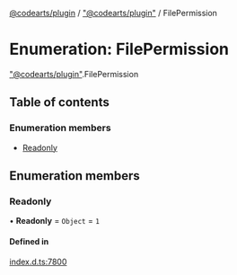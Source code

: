 [@codearts/plugin](../README.md) / ["@codearts/plugin"](../modules/_codearts_plugin_.md) / FilePermission

# Enumeration: FilePermission

["@codearts/plugin"](../modules/_codearts_plugin_.md).FilePermission

## Table of contents

### Enumeration members

- [Readonly](codearts_plugin_.FilePermission.md#readonly)

## Enumeration members

### Readonly

• **Readonly** = `Object` = `1`

#### Defined in

[index.d.ts:7800](https://github.com/huaweicloud/cloudide-plugin-api/blob/a4193a8/index.d.ts#L7800)
